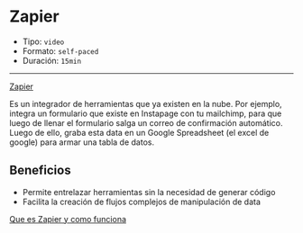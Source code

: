 # Zapier

* Tipo: `video`
* Formato: `self-paced`
* Duración: `15min`

***

[Zapier](https://zapier.com)

Es un integrador de herramientas que ya existen en la nube. Por ejemplo, integra
un formulario que existe en Instapage con tu mailchimp, para que luego de llenar
el formulario salga un correo de confirmación automático. Luego de ello, graba
esta data en un Google Spreadsheet (el excel de google) para armar una tabla de
datos.

## Beneficios

* Permite entrelazar herramientas sin la necesidad de generar código
* Facilita la creación de flujos complejos de manipulación de data

[Que es Zapier y como funciona](https://www.useloom.com/share/2f4c61171fc44294bb2c1448cb0f357d)
